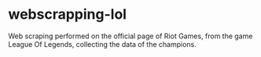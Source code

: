 # webscrapping-lol
Web scraping performed on the official page of Riot Games, from the game League Of Legends, collecting the data of the champions.
